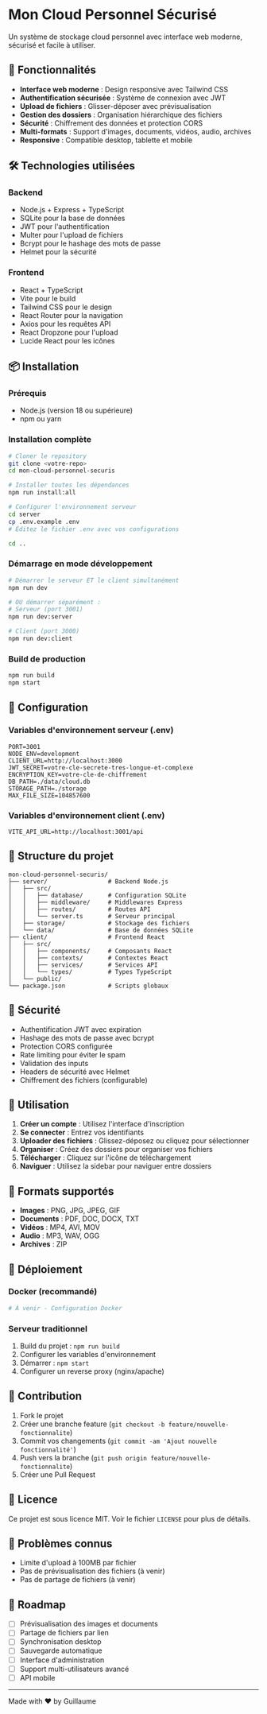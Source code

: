 # Mon Cloud Personnel Sécurisé

Un système de stockage cloud personnel avec interface web moderne, sécurisé et facile à utiliser.

## 🚀 Fonctionnalités

- **Interface web moderne** : Design responsive avec Tailwind CSS
- **Authentification sécurisée** : Système de connexion avec JWT
- **Upload de fichiers** : Glisser-déposer avec prévisualisation
- **Gestion des dossiers** : Organisation hiérarchique des fichiers
- **Sécurité** : Chiffrement des données et protection CORS
- **Multi-formats** : Support d'images, documents, vidéos, audio, archives
- **Responsive** : Compatible desktop, tablette et mobile

## 🛠️ Technologies utilisées

### Backend
- Node.js + Express + TypeScript
- SQLite pour la base de données
- JWT pour l'authentification
- Multer pour l'upload de fichiers
- Bcrypt pour le hashage des mots de passe
- Helmet pour la sécurité

### Frontend
- React + TypeScript
- Vite pour le build
- Tailwind CSS pour le design
- React Router pour la navigation
- Axios pour les requêtes API
- React Dropzone pour l'upload
- Lucide React pour les icônes

## 📦 Installation

### Prérequis
- Node.js (version 18 ou supérieure)
- npm ou yarn

### Installation complète
```bash
# Cloner le repository
git clone <votre-repo>
cd mon-cloud-personnel-securis

# Installer toutes les dépendances
npm run install:all

# Configurer l'environnement serveur
cd server
cp .env.example .env
# Éditez le fichier .env avec vos configurations

cd ..
```

### Démarrage en mode développement
```bash
# Démarrer le serveur ET le client simultanément
npm run dev

# OU démarrer séparément :
# Serveur (port 3001)
npm run dev:server

# Client (port 3000)
npm run dev:client
```

### Build de production
```bash
npm run build
npm start
```

## 🔧 Configuration

### Variables d'environnement serveur (.env)
```env
PORT=3001
NODE_ENV=development
CLIENT_URL=http://localhost:3000
JWT_SECRET=votre-cle-secrete-tres-longue-et-complexe
ENCRYPTION_KEY=votre-cle-de-chiffrement
DB_PATH=./data/cloud.db
STORAGE_PATH=./storage
MAX_FILE_SIZE=104857600
```

### Variables d'environnement client (.env)
```env
VITE_API_URL=http://localhost:3001/api
```

## 📁 Structure du projet

```
mon-cloud-personnel-securis/
├── server/                 # Backend Node.js
│   ├── src/
│   │   ├── database/       # Configuration SQLite
│   │   ├── middleware/     # Middlewares Express
│   │   ├── routes/         # Routes API
│   │   └── server.ts       # Serveur principal
│   ├── storage/            # Stockage des fichiers
│   └── data/               # Base de données SQLite
├── client/                 # Frontend React
│   ├── src/
│   │   ├── components/     # Composants React
│   │   ├── contexts/       # Contextes React
│   │   ├── services/       # Services API
│   │   └── types/          # Types TypeScript
│   └── public/
└── package.json            # Scripts globaux
```

## 🔐 Sécurité

- Authentification JWT avec expiration
- Hashage des mots de passe avec bcrypt
- Protection CORS configurée
- Rate limiting pour éviter le spam
- Validation des inputs
- Headers de sécurité avec Helmet
- Chiffrement des fichiers (configurable)

## 🎯 Utilisation

1. **Créer un compte** : Utilisez l'interface d'inscription
2. **Se connecter** : Entrez vos identifiants
3. **Uploader des fichiers** : Glissez-déposez ou cliquez pour sélectionner
4. **Organiser** : Créez des dossiers pour organiser vos fichiers
5. **Télécharger** : Cliquez sur l'icône de téléchargement
6. **Naviguer** : Utilisez la sidebar pour naviguer entre dossiers

## 📱 Formats supportés

- **Images** : PNG, JPG, JPEG, GIF
- **Documents** : PDF, DOC, DOCX, TXT
- **Vidéos** : MP4, AVI, MOV
- **Audio** : MP3, WAV, OGG
- **Archives** : ZIP

## 🚀 Déploiement

### Docker (recommandé)
```bash
# À venir - Configuration Docker
```

### Serveur traditionnel
1. Build du projet : `npm run build`
2. Configurer les variables d'environnement
3. Démarrer : `npm start`
4. Configurer un reverse proxy (nginx/apache)

## 🤝 Contribution

1. Fork le projet
2. Créer une branche feature (`git checkout -b feature/nouvelle-fonctionnalite`)
3. Commit vos changements (`git commit -am 'Ajout nouvelle fonctionnalité'`)
4. Push vers la branche (`git push origin feature/nouvelle-fonctionnalite`)
5. Créer une Pull Request

## 📄 Licence

Ce projet est sous licence MIT. Voir le fichier `LICENSE` pour plus de détails.

## 🐛 Problèmes connus

- Limite d'upload à 100MB par fichier
- Pas de prévisualisation des fichiers (à venir)
- Pas de partage de fichiers (à venir)

## 🔮 Roadmap

- [ ] Prévisualisation des images et documents
- [ ] Partage de fichiers par lien
- [ ] Synchronisation desktop
- [ ] Sauvegarde automatique
- [ ] Interface d'administration
- [ ] Support multi-utilisateurs avancé
- [ ] API mobile

---

Made with ❤️ by Guillaume
